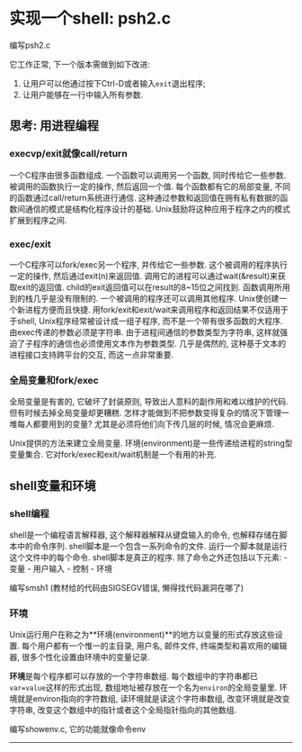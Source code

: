 # 实现一个shell: psh2.c

编写psh2.c

它工作正常, 下一个版本需做到如下改进:
  1. 让用户可以他通过按下Ctrl-D或者输入`exit`退出程序;
  2. 让用户能够在一行中输入所有参数.

## 思考: 用进程编程

### execvp/exit就像call/return

  一个C程序由很多函数组成. 一个函数可以调用另一个函数, 同时传给它一些参数. 被调用的函数执行一定的操作, 然后返回一个值.
  每个函数都有它的局部变量, 不同的函数通过call/return系统进行通信.
  这种通过参数和返回值在拥有私有数据的函数间通信的模式是结构化程序设计的基础. Unix鼓励将这种应用于程序之内的模式扩展到程序之间.

### exec/exit

  一个C程序可以fork/exec另一个程序, 并传给它一些参数. 这个被调用的程序执行一定的操作, 然后通过exit(n)来返回值. 
  调用它的进程可以通过wait(&result)来获取exit的返回值. child的exit返回值可以在result的8~15位之间找到.
  函数调用所用到的栈几乎是没有限制的. 一个被调用的程序还可以调用其他程序.
  Unix使创建一个新进程方便而且快捷. 用fork/exit和exit/wait来调用程序和返回结果不仅适用于于shell, Unix程序经常被设计成一组子程序, 而不是一个带有很多函数的大程序.
  由exec传递的参数必须是字符串. 由于进程间通信的参数类型为字符串, 这样就强迫了子程序的通信也必须使用文本作为参数类型.
  几乎是偶然的, 这种基于文本的进程接口支持跨平台的交互, 而这一点非常重要.

### 全局变量和fork/exec

  全局变量是有害的, 它破坏了封装原则, 导致出人意料的副作用和难以维护的代码. 但有时候去掉全局变量却更糟糕.
  怎样才能做到不把参数变得复杂的情况下管理一堆每人都要用到的变量? 尤其是必须将他们向下传几层的时候, 情况会更麻烦.

  Unix提供的方法来建立全局变量. 环境(environment)是一些传递给进程的string型变量集合. 
  它对fork/exec和exit/wait机制是一个有用的补充.

## shell变量和环境

### shell编程

  shell是一个编程语言解释器, 这个解释器解释从键盘输入的命令, 也解释存储在脚本中的命令序列.
  shell脚本是一个包含一系列命令的文件. 运行一个脚本就是运行这个文件中的每个命令.
  shell脚本是真正的程序. 除了命令之外还包括以下元素:
    - 变量
    - 用户输入
    - 控制
    - 环境

  编写smsh1
  (教材给的代码由SIGSEGV错误, 懒得找代码漏洞在哪了)
  

### 环境

  Unix运行用户在称之为**环境(environment)**的地方以变量的形式存放这些设置. 
  每个用户都有一个惟一的主目录, 用户名, 邮件文件, 终端类型和喜欢用的编辑器, 很多个性化设置由环境中的变量记录.

  **环境**是每个程序都可以存放的一个字符串数组. 
  每个数组中的字符串都已`var=value`这样的形式出现, 数组地址被存放在一个名为`environ`的全局变量里. 
  环境就是environ指向的字符数组, 读环境就是读这个字符串数组, 改变环境就是改变字符串, 改变这个数组中的指针或者这个全局指针指向的其他数组.

编写showenv.c, 它的功能就像命令env

---

